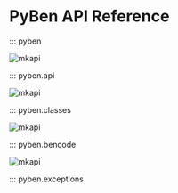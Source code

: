 # PyBen API Reference

::: pyben

![mkapi](pyben.api)

::: pyben.api

![mkapi](pyben.classes)

::: pyben.classes

![mkapi](pyben.bencode)

::: pyben.bencode

![mkapi](pyben.exceptions)

::: pyben.exceptions
